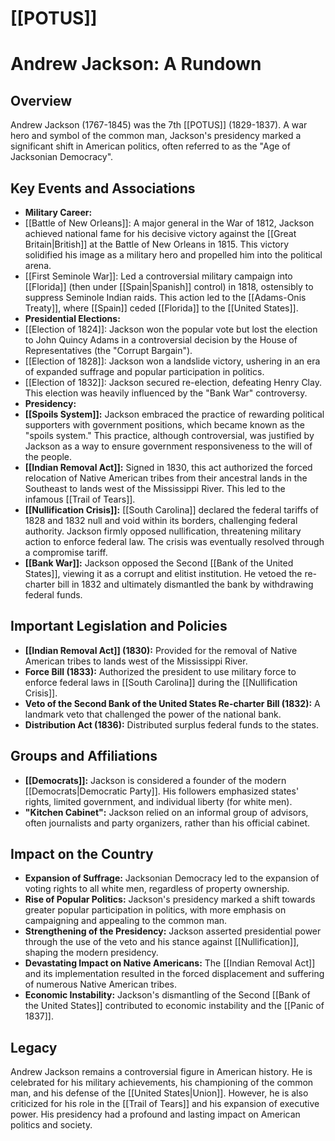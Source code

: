 # [[POTUS]]
# Andrew Jackson: A Rundown
        
 ## Overview
         
 Andrew Jackson (1767-1845) was the 7th [[POTUS]] (1829-1837). A war hero and symbol of the common man, Jackson's presidency marked a significant shift in American politics, often referred to as the "Age of Jacksonian Democracy".
         
 ## Key Events and Associations
         
 *   **Military Career:**
  *  [[Battle of New Orleans]]:  A major general in the War of 1812, Jackson achieved national fame for his decisive victory against the [[Great Britain|British]] at the Battle of New Orleans in 1815. This victory solidified his image as a military hero and propelled him into the political arena.
  *  [[First Seminole War]]: Led a controversial military campaign into [[Florida]] (then under [[Spain|Spanish]] control) in 1818, ostensibly to suppress Seminole Indian raids. This action led to the [[Adams-Onis Treaty]], where [[Spain]] ceded [[Florida]] to the [[United States]].
 *   **Presidential Elections:**
  *  [[Election of 1824]]: Jackson won the popular vote but lost the election to John Quincy Adams in a controversial decision by the House of Representatives (the "Corrupt Bargain").
  *  [[Election of 1828]]: Jackson won a landslide victory, ushering in an era of expanded suffrage and popular participation in politics.
  *  [[Election of 1832]]: Jackson secured re-election, defeating Henry Clay. This election was heavily influenced by the "Bank War" controversy.
 *   **Presidency:**
  *  **[[Spoils System]]:** Jackson embraced the practice of rewarding political supporters with government positions, which became known as the "spoils system." This practice, although controversial, was justified by Jackson as a way to ensure government responsiveness to the will of the people.
  *  **[[Indian Removal Act]]:** Signed in 1830, this act authorized the forced relocation of Native American tribes from their ancestral lands in the Southeast to lands west of the Mississippi River. This led to the infamous [[Trail of Tears]].
  *  **[[Nullification Crisis]]:** [[South Carolina]] declared the federal tariffs of 1828 and 1832 null and void within its borders, challenging federal authority. Jackson firmly opposed nullification, threatening military action to enforce federal law. The crisis was eventually resolved through a compromise tariff.
  *  **[[Bank War]]:** Jackson opposed the Second [[Bank of the United States]], viewing it as a corrupt and elitist institution. He vetoed the re-charter bill in 1832 and ultimately dismantled the bank by withdrawing federal funds.
         
 ## Important Legislation and Policies
         
 *   **[[Indian Removal Act]] (1830):** Provided for the removal of Native American tribes to lands west of the Mississippi River.
 *   **Force Bill (1833):** Authorized the president to use military force to enforce federal laws in [[South Carolina]] during the [[Nullification Crisis]].
 *   **Veto of the Second Bank of the United States Re-charter Bill (1832):** A landmark veto that challenged the power of the national bank.
 *   **Distribution Act (1836):** Distributed surplus federal funds to the states.
         
 ## Groups and Affiliations
         
 *   **[[Democrats]]:** Jackson is considered a founder of the modern [[Democrats|Democratic Party]]. His followers emphasized states' rights, limited government, and individual liberty (for white men).
 *   **"Kitchen Cabinet":** Jackson relied on an informal group of advisors, often journalists and party organizers, rather than his official cabinet.
         
 ## Impact on the Country
         
 *   **Expansion of Suffrage:** Jacksonian Democracy led to the expansion of voting rights to all white men, regardless of property ownership.
 *   **Rise of Popular Politics:** Jackson's presidency marked a shift towards greater popular participation in politics, with more emphasis on campaigning and appealing to the common man.
 *   **Strengthening of the Presidency:** Jackson asserted presidential power through the use of the veto and his stance against [[Nullification]], shaping the modern presidency.
 *   **Devastating Impact on Native Americans:** The [[Indian Removal Act]] and its implementation resulted in the forced displacement and suffering of numerous Native American tribes.
 *   **Economic Instability:** Jackson's dismantling of the Second [[Bank of the United States]] contributed to economic instability and the [[Panic of 1837]].
         
 ## Legacy
         
 Andrew Jackson remains a controversial figure in American history. He is celebrated for his military achievements, his championing of the common man, and his defense of the [[United States|Union]]. However, he is also criticized for his role in the [[Trail of Tears]] and his expansion of executive power. His presidency had a profound and lasting impact on American politics and society.
